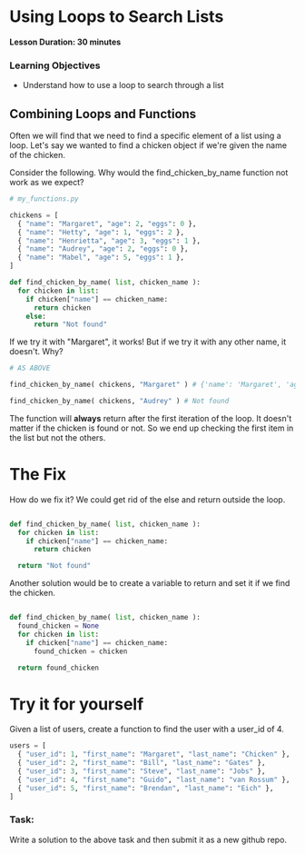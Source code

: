 # Using Loops to Search Lists

**Lesson Duration: 30 minutes**

### Learning Objectives
- Understand how to use a loop to search through a list

## Combining Loops and Functions

Often we will find that we need to find a specific element of a list using a loop. Let's say we wanted to find a chicken object if we're given the name of the chicken.

Consider the following. Why would the find_chicken_by_name function not work as we expect?

```python
# my_functions.py

chickens = [
  { "name": "Margaret", "age": 2, "eggs": 0 },
  { "name": "Hetty", "age": 1, "eggs": 2 },
  { "name": "Henrietta", "age": 3, "eggs": 1 },
  { "name": "Audrey", "age": 2, "eggs": 0 },
  { "name": "Mabel", "age": 5, "eggs": 1 },
]

def find_chicken_by_name( list, chicken_name ):
  for chicken in list:
    if chicken["name"] == chicken_name:
      return chicken
    else:
      return "Not found"
```

If we try it with "Margaret", it works! But if we try it with any other name, it doesn't. Why?

```python
# AS ABOVE

find_chicken_by_name( chickens, "Margaret" ) # {'name': 'Margaret', 'age': 2, 'eggs': 0}

find_chicken_by_name( chickens, "Audrey" ) # Not found
```

The function will **always** return after the first iteration of the loop. It doesn't matter if the chicken is found or not. So we end up checking the first item in the list but not the others.

# The Fix

How do we fix it? We could get rid of the else and return outside the loop.

```python

def find_chicken_by_name( list, chicken_name ):
  for chicken in list:
    if chicken["name"] == chicken_name:
      return chicken

  return "Not found"
```

Another solution would be to create a variable to return and set it if we find the chicken.

```python

def find_chicken_by_name( list, chicken_name ):
  found_chicken = None
  for chicken in list:
    if chicken["name"] == chicken_name:
      found_chicken = chicken

  return found_chicken
```

# Try it for yourself

Given a list of users, create a function to find the user with a user_id of 4.

```python
users = [
  { "user_id": 1, "first_name": "Margaret", "last_name": "Chicken" },
  { "user_id": 2, "first_name": "Bill", "last_name": "Gates" },
  { "user_id": 3, "first_name": "Steve", "last_name": "Jobs" },
  { "user_id": 4, "first_name": "Guido", "last_name": "van Rossum" },
  { "user_id": 5, "first_name": "Brendan", "last_name": "Eich" },
]
```

### Task:
Write a solution to the above task and then submit it as a new github repo. 


